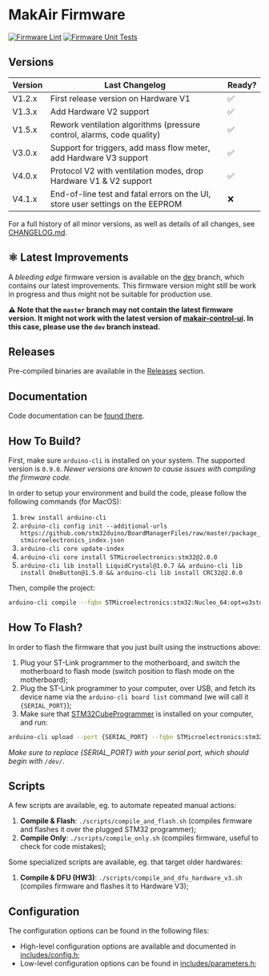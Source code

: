 # MakAir Firmware

[![Firmware Lint](https://github.com/makers-for-life/makair-firmware/workflows/Firmware%20Lint/badge.svg)](https://github.com/makers-for-life/makair-firmware/actions?query=workflow%3A%22Firmware+Lint%22) [![Firmware Unit Tests](https://github.com/makers-for-life/makair-firmware/workflows/Firmware%20Unit%20Tests/badge.svg)](https://github.com/makers-for-life/makair-firmware/actions?query=workflow%3A%22Firmware+Unit+Tests%22)

## Versions

| Version | Last Changelog | Ready? |
| ------- | -------------- | ------ |
| V1.2.x | First release version on Hardware V1 | ✅
| V1.3.x | Add Hardware V2 support | ✅
| V1.5.x | Rework ventilation algorithms (pressure control, alarms, code quality) | ✅
| V3.0.x | Support for triggers, add mass flow meter, add Hardware V3 support | ✅
| V4.0.x | Protocol V2 with ventilation modes, drop Hardware V1 & V2 support | ✅
| V4.1.x | End-of-line test and fatal errors on the UI, store user settings on the EEPROM | ❌

For a full history of all minor versions, as well as details of all changes, see [CHANGELOG.md](CHANGELOG.md).

## ⚛️ Latest Improvements

A _bleeding edge_ firmware version is available on the [dev](https://github.com/makers-for-life/makair-firmware/tree/dev) branch, which contains our latest improvements. This firmware version might still be work in progress and thus might not be suitable for production use.

**⚠️ Note that the `master` branch may not contain the latest firmware version. It might not work with the latest version of [makair-control-ui](https://github.com/makers-for-life/makair-control-ui). In this case, please use the `dev` branch instead.**

## Releases

Pre-compiled binaries are available in the [Releases](https://github.com/makers-for-life/makair-firmware/releases) section.

## Documentation

Code documentation can be [found there](https://makers-for-life.github.io/makair-firmware/files.html).

## How To Build?

First, make sure `arduino-cli` is installed on your system. The supported version is `0.9.0`. _Newer versions are known to cause issues with compiling the firmware code._

In order to setup your environment and build the code, please follow the following commands (for MacOS):

1. `brew install arduino-cli`
2. `arduino-cli config init --additional-urls https://github.com/stm32duino/BoardManagerFiles/raw/master/package_stmicroelectronics_index.json`
3. `arduino-cli core update-index`
4. `arduino-cli core install STMicroelectronics:stm32@2.0.0`
5. `arduino-cli lib install LiquidCrystal@1.0.7 && arduino-cli lib install OneButton@1.5.0 && arduino-cli lib install CRC32@2.0.0`

Then, compile the project:

```sh
arduino-cli compile --fqbn STMicroelectronics:stm32:Nucleo_64:opt=o3std,pnum=NUCLEO_F411RE --verbose srcs/respirator.cpp --output builds/respirator-production
```

## How To Flash?

In order to flash the firmware that you just built using the instructions above:

1. Plug your ST-Link programmer to the motherboard, and switch the motherboard to flash mode (switch position to flash mode on the motherboard);
2. Plug the ST-Link programmer to your computer, over USB, and fetch its device name via the `arduino-cli board list` command (we will call it `{SERIAL_PORT}`);
3. Make sure that [STM32CubeProgrammer](https://www.st.com/en/development-tools/stm32cubeprog.html) is installed on your computer, and run:

```sh
arduino-cli upload --port {SERIAL_PORT} --fqbn STMicroelectronics:stm32:Nucleo_64:pnum=NUCLEO_F411RE,upload_method=swdMethod --input builds/respirator-production
```

_Make sure to replace {SERIAL_PORT} with your serial port, which should begin with `/dev/`._

## Scripts

A few scripts are available, eg. to automate repeated manual actions:

1. **Compile & Flash**: `./scripts/compile_and_flash.sh` (compiles firmware and flashes it over the plugged STM32 programmer);
2. **Compile Only**: `./scripts/compile_only.sh` (compiles firmware, useful to check for code mistakes);

Some specialized scripts are available, eg. that target older hardwares:

1. **Compile & DFU (HW3)**: `./scripts/compile_and_dfu_hardware_v3.sh` (compiles firmware and flashes it to Hardware V3);

## Configuration

The configuration options can be found in the following files:

* High-level configuration options are available and documented in [includes/config.h](includes/config.h);
* Low-level configuration options can be found in [includes/parameters.h](includes/parameters.h);
